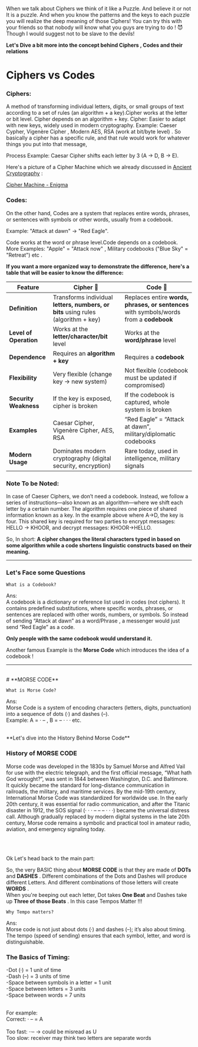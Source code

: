 When we talk about Ciphers we think of it like a Puzzle. And believe it or not It is a puzzle. And when you know the patterns and the keys to each puzzle you will realize the deep meaning of those Ciphers! You can try this with your friends so that nobody will know what you guys are trying to do ! 😈 Though I would suggest not to be slave to the devils! 


**Let's Dive a bit more into the concept behind Ciphers , Codes and their relations**


# **Ciphers vs Codes**


### **Ciphers:**

A method of transforming individual letters, digits, or small groups of text according to a set of rules (an algorithm + a key).Cipher works at the letter or bit level. Cipher depends on an algorithm + key. Cipher: Easier to adapt with new keys, widely used in modern cryptography. Example: Caeser Cypher, Vigenère Cipher , Modern AES, RSA (work at bit/byte level) . So basically a cipher has a specific rule, and that rule would work for whatever things you put into that message,

Process Example: Caesar Cipher shifts each letter by 3 (A → D, B → E). 

Here's a picture of a Cipher Machine which we already discussed in [Ancient Cryptography](https://github.com/KraKEn-bit/Cryptography/tree/main/Ancient_Cryptography) : 

[Cipher Machine - Enigma](https://github.com/KraKEn-bit/Cryptography/blob/main/Images/Enigma%20Mchine.jpeg?raw=true)

### **Codes:**

On the other hand, Codes are a system that replaces entire words, phrases, or sentences with symbols or other words, usually from a codebook.

Example: "Attack at dawn" → "Red Eagle". 

Code works at the word or phrase level.Code depends on a codebook. More Examples: "Apple" = "Attack now" , Military codebooks ("Blue Sky" = "Retreat") etc .


**If you want a more organized way to demonstrate the difference, here's a table that will be easier to know the difference:**


| Feature              | Cipher 🧩 | Code 📖 |
|----------------------|-----------|---------|
| **Definition**       | Transforms individual **letters, numbers, or bits** using rules (algorithm + key) | Replaces entire **words, phrases, or sentences** with symbols/words from a **codebook** |
| **Level of Operation** | Works at the **letter/character/bit** level | Works at the **word/phrase** level |
| **Dependence**       | Requires an **algorithm + key** | Requires a **codebook** |
| **Flexibility**      | Very flexible (change key → new system) | Not flexible (codebook must be updated if compromised) |
| **Security Weakness** | If the key is exposed, cipher is broken | If the codebook is captured, whole system is broken |
| **Examples**         | Caesar Cipher, Vigenère Cipher, AES, RSA | “Red Eagle” = “Attack at dawn”, military/diplomatic codebooks |
| **Modern Usage**     | Dominates modern cryptography (digital security, encryption) | Rare today, used in intelligence, military signals |


### **Note To be Noted:**

In case of Caeser Ciphers, we don’t need a codebook. Instead, we follow a series of instructions—also known as an algorithm—where we shift each letter by a certain number. The algorithm requires one piece of shared information known as a key. In the example above where A→D, the key is four. This shared key is required for two parties to encrypt messages: HELLO → KHOOR, and decrypt messages: KHOOR→HELLO.

 
So, In short: **A cipher changes the literal characters typed in based on some algorithm while a code shortens linguistic constructs based on their meaning.**

---

### **Let's Face some Questions**

`What is a Codebook?`

Ans:<br>
A codebook is a dictionary or reference list used in codes (not ciphers). It contains predefined substitutions, where specific words, phrases, or sentences are replaced with other words, numbers, or symbols. So instead of sending “Attack at dawn” as a word/Phrase , a messenger would just send “Red Eagle” as a code.

**Only people with the same codebook would understand it.** 

Another famous Example is the **Morse Code** which introduces the idea of a codebook ! 

---


<br>
# **MORSE CODE**

<br>

`What is Morse Code?`

Ans:<br>
Morse Code is a system of encoding characters (letters, digits, punctuation) into a sequence of dots (·) and dashes (–).<br> 
Example:  A = · – , B = – · · ·  etc.

<br>
**Let's dive into the History Behind Morse Code**

### **History of MORSE CODE**

Morse code was developed in the 1830s by Samuel Morse and Alfred Vail for use with the electric telegraph, and the first official message, “What hath God wrought?”, was sent in 1844 between Washington, D.C. and Baltimore. It quickly became the standard for long-distance communication in railroads, the military, and maritime services. By the mid-19th century, International Morse Code was standardized for worldwide use. In the early 20th century, it was essential for radio communication, and after the Titanic disaster in 1912, the SOS signal (· · · – – – · · ·) became the universal distress call. Although gradually replaced by modern digital systems in the late 20th century, Morse code remains a symbolic and practical tool in amateur radio, aviation, and emergency signaling today.

<br>
<br>

Ok Let's head back to the main part:

So, the very BASIC thing about **MORSE CODE** is that they are made of **DOTs** and **DASHES** . Different combinations of the Dots and Dashes will produce different Letters. And different combinations of those letters will create **WORDS** .<br>
When you're beeping out each letter, Dot takes **One Beat** and Dashes take up **Three of those Beats** . In this case Tempos Matter !!!

`Why Tempo matters?`

Ans:<br>
Morse code is not just about dots (·) and dashes (–); it’s also about timing. The tempo (speed of sending) ensures that each symbol, letter, and word is distinguishable.

### **The Basics of Timing:**

  -Dot (·) = 1 unit of time<br>
  -Dash (–) = 3 units of time<br>
  -Space between symbols in a letter = 1 unit<br>
  -Space between letters = 3 units<br>
  -Space between words = 7 units<br>

<br>
For example:<br> 
Correct: · – = A <br>
<br>
Too fast: ··– → could be misread as U<br>
Too slow: receiver may think two letters are separate words
